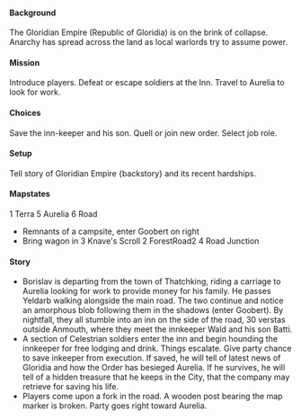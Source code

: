 #### Background
The Gloridian Empire (Republic of Gloridia) is on the brink of collapse. Anarchy has spread across the land as local warlords try to assume power.
#### Mission
Introduce players. Defeat or escape soldiers at the Inn. Travel to Aurelia to look for work.
#### Choices
Save the inn-keeper and his son. Quell or join new order. Select job role.
#### Setup
Tell story of Gloridian Empire {backstory} and its recent hardships.
#### Mapstates
1 Terra
5 Aurelia
6 Road
- Remnants of a campsite, enter Goobert on right
- Bring wagon in
3 Knave's Scroll
2 ForestRoad2
4 Road Junction
#### Story
- Borislav is departing from the town of Thatchking, riding a carriage to Aurelia looking for work to provide money for his family. He passes Yeldarb walking alongside the main road. The two continue and notice an amorphous blob following them in the shadows (enter Goobert). By nightfall, they all stumble into an inn on the side of the road, 30 verstas outside Anmouth, where they meet the innkeeper Wald and his son Batti.
- A section of Celestrian soldiers enter the inn and begin hounding the innkeeper for free lodging and drink. Things escalate. Give party chance to save inkeeper from execution. If saved, he will tell of latest news of Gloridia and how the Order has besieged Aurelia. If he survives, he will tell of a hidden treasure that he keeps in the City, that the company may retrieve for saving his life.
- Players come upon a fork in the road. A wooden post bearing the map marker is broken. Party goes right toward Aurelia.